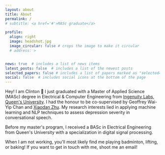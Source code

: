 ```yaml
---
layout: about
title: About
permalink: /
# subtitle: <a href='#'>MASc graduate</a>

profile:
  align: right
  image: headshot.jpg
  image_circular: false # crops the image to make it circular
  # address: >


news: true  # includes a list of news items
latest_posts: false  # includes a list of the newest posts
selected_papers: false # includes a list of papers marked as "selected={true}"
social: false  # includes social icons at the bottom of the page
---
```


Hey! I am Clinton :wave: I just graduated with a Master of Applied Science (MASc) degree in Electrical & Computer Engineering from [Ingenuity Labs](https://ingenuitylabs.queensu.ca), [Queen's University](https://www.queensu.ca). I had the honour to be co-supervised by Geoffrey Wai-Yip Chan and [Xiaodan Zhu](http://www.xiaodanzhu.com). My research interests lied in applying machine learning and NLP techniques to assess depression severity in conversational speech. 

Before my master's program, I received a BASc in Electrical Engineering from Queen's University with a specialization in digital signal processing.

When I am not working, you'll most likely find me playing badminton, lifting, or baking! If you want to get in touch with me, shoot me an email!

<!-- Write your biography here. Tell the world about yourself. Link to your favorite [subreddit](http://reddit.com). You can put a picture in, too. The code is already in, just name your picture `prof_pic.jpg` and put it in the `img/` folder.

Put your address / P.O. box / other info right below your picture. You can also disable any of these elements by editing `profile` property of the YAML header of your `_pages/about.md`. Edit `_bibliography/papers.bib` and Jekyll will render your [publications page](/al-folio/publications/) automatically.

Link to your social media connections, too. This theme is set up to use [Font Awesome icons](http://fortawesome.github.io/Font-Awesome/) and [Academicons](https://jpswalsh.github.io/academicons/), like the ones below. Add your Facebook, Twitter, LinkedIn, Google Scholar, or just disable all of them. -->
